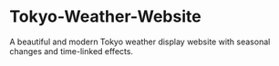 # Tokyo-Weather-Website
A beautiful and modern Tokyo weather display website with seasonal changes and time-linked effects.
